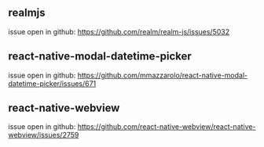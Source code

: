 ## realmjs

issue open in github: https://github.com/realm/realm-js/issues/5032

## react-native-modal-datetime-picker

issue open in github: https://github.com/mmazzarolo/react-native-modal-datetime-picker/issues/671

## react-native-webview

issue open in github: https://github.com/react-native-webview/react-native-webview/issues/2759
